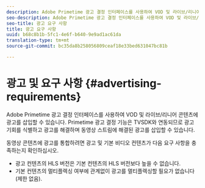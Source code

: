 ```yaml
---
description: Adobe Primetime 광고 결정 인터페이스를 사용하여 VOD 및 라이브/리니어 콘텐츠에 광고를 삽입할 수 있습니다. Primetime 광고 결정 기능은 TVSDK와 연동되므로 광고 기회를 식별하고 광고를 해결하며 동영상 스트림에 해결된 광고를 삽입할 수 있습니다.
seo-description: Adobe Primetime 광고 결정 인터페이스를 사용하여 VOD 및 라이브/리니어 콘텐츠에 광고를 삽입할 수 있습니다. Primetime 광고 결정 기능은 TVSDK와 연동되므로 광고 기회를 식별하고 광고를 해결하며 동영상 스트림에 해결된 광고를 삽입할 수 있습니다.
seo-title: 광고 요구 사항
title: 광고 요구 사항
uuid: b68c8b1b-5fc1-4e6f-b640-9e9ad1ac61da
translation-type: tm+mt
source-git-commit: bc35da8b258056809ceaf18e33bed631047bc81b

---
```



# 광고 및 요구 사항 {#advertising-requirements}

Adobe Primetime 광고 결정 인터페이스를 사용하여 VOD 및 라이브/리니어 콘텐츠에 광고를 삽입할 수 있습니다. Primetime 광고 결정 기능은 TVSDK와 연동되므로 광고 기회를 식별하고 광고를 해결하며 동영상 스트림에 해결된 광고를 삽입할 수 있습니다.

<!--<a id="section_282A8000A8BF4860A24F0D3F1A19BC9E"></a>-->

동영상 콘텐츠에 광고를 통합하려면 광고 및 기본 비디오 컨텐츠가 다음 요구 사항을 충족하는지 확인하십시오.

* 광고 컨텐츠의 HLS 버전은 기본 컨텐츠의 HLS 버전보다 높을 수 없습니다.
* 기본 컨텐츠의 멀티플렉싱 여부에 관계없이 광고를 멀티플렉싱할 필요가 없습니다(제한 없음).